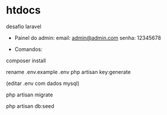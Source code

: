 # htdocs

desafio laravel


- Painel do admin: email: admin@admin.com 
senha: 12345678

- Comandos:

composer install

rename .env.example .env
php artisan key:generate

(editar .env com dados mysql)

php artisan migrate 

php artisan db:seed
